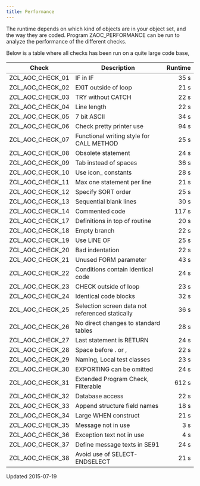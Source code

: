 ```yaml
---
title: Performance
---
```


The runtime depends on which kind of objects are in your object set, and the way they are coded. Program ZAOC_PERFORMANCE can be run to analyze the performance of the different checks.

Below is a table where all checks has been run on a quite large code base,

Check         | Description   | Runtime
------------- | ------------- | ------------:
ZCL_AOC_CHECK_01 | IF in IF                                        | 35  s
ZCL_AOC_CHECK_02 | EXIT outside of loop                            | 21  s
ZCL_AOC_CHECK_03 | TRY without CATCH                               | 22  s
ZCL_AOC_CHECK_04 | Line length                                     | 22  s
ZCL_AOC_CHECK_05 | 7 bit ASCII                                     | 34  s
ZCL_AOC_CHECK_06 | Check pretty printer use                        | 94  s
ZCL_AOC_CHECK_07 | Functional writing style for CALL METHOD        | 25  s
ZCL_AOC_CHECK_08 | Obsolete statement                              | 24  s
ZCL_AOC_CHECK_09 | Tab instead of spaces                           | 36  s
ZCL_AOC_CHECK_10 | Use icon_ constants                             | 28  s
ZCL_AOC_CHECK_11 | Max one statement per line                      | 21  s
ZCL_AOC_CHECK_12 | Specify SORT order                              | 25  s
ZCL_AOC_CHECK_13 | Sequential blank lines                          | 30  s
ZCL_AOC_CHECK_14 | Commented code                                  | 117  s
ZCL_AOC_CHECK_17 | Definitions in top of routine                   | 20  s
ZCL_AOC_CHECK_18 | Empty branch                                    | 22  s
ZCL_AOC_CHECK_19 | Use LINE OF                                     | 25  s
ZCL_AOC_CHECK_20 | Bad indentation                                 | 22  s
ZCL_AOC_CHECK_21 | Unused FORM parameter                           | 43  s
ZCL_AOC_CHECK_22 | Conditions contain identical code               | 24  s
ZCL_AOC_CHECK_23 | CHECK outside of loop                           | 23  s
ZCL_AOC_CHECK_24 | Identical code blocks                           | 32  s
ZCL_AOC_CHECK_25 | Selection screen data not referenced statically | 36  s
ZCL_AOC_CHECK_26 | No direct changes to standard tables            | 28  s
ZCL_AOC_CHECK_27 | Last statement is RETURN                        | 24  s
ZCL_AOC_CHECK_28 | Space before . or ,                             | 22  s
ZCL_AOC_CHECK_29 | Naming, Local test classes                      | 23  s
ZCL_AOC_CHECK_30 | EXPORTING can be omitted                        | 24  s
ZCL_AOC_CHECK_31 | Extended Program Check, Filterable              | 612  s
ZCL_AOC_CHECK_32 | Database access                                 | 22  s
ZCL_AOC_CHECK_33 | Append structure field names                    | 18  s
ZCL_AOC_CHECK_34 | Large WHEN construct                            | 21  s
ZCL_AOC_CHECK_35 | Message not in use                              | 3  s
ZCL_AOC_CHECK_36 | Exception text not in use                       | 4  s
ZCL_AOC_CHECK_37 | Define message texts in SE91                    | 24  s
ZCL_AOC_CHECK_38 | Avoid use of SELECT-ENDSELECT                   | 21  s

Updated 2015-07-19